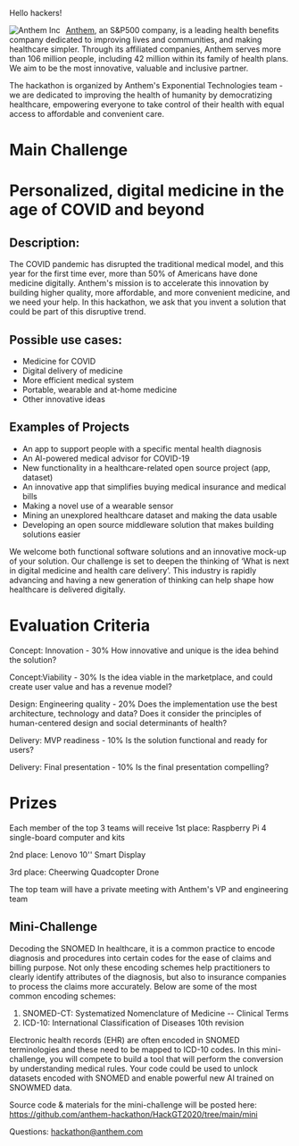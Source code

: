 Hello hackers!

<img src="https://www.antheminc.com/cs/fragments/wp-global-css/images/wp_logo.gif"
     alt="Anthem Inc"
     style="float: left; margin-right: 10px;"
     href="antheminc.com"/>

[Anthem](antheminc.com), an S&P500 company, is a leading health benefits company dedicated to improving lives and communities, and making healthcare simpler. Through its affiliated companies, Anthem serves more than 106 million people, including 42 million within its family of health plans. We aim to be the most innovative, valuable and inclusive partner.

The hackathon is organized by Anthem's Exponential Technologies team - we are dedicated to improving the health of humanity by democratizing healthcare, empowering everyone to take control of their health with equal access to affordable and convenient care.


# Main Challenge
# Personalized, digital medicine in the age of COVID and beyond

## Description: 
The COVID pandemic has disrupted the traditional medical model, and this year for the first time ever, more than 50% of Americans have done medicine digitally. Anthem's mission is to accelerate this innovation by building higher quality, more affordable, and more convenient medicine, and we need your help. In this hackathon, we ask that you invent a solution that could be part of this disruptive trend.

## Possible use cases: 
* Medicine for COVID
* Digital delivery of medicine
* More efficient medical system
* Portable, wearable and at-home medicine
* Other innovative ideas


## Examples of Projects
* An app to support people with a specific mental health diagnosis
* An AI-powered medical advisor for COVID-19
* New functionality in a healthcare-related open source project (app, dataset) 
* An innovative app that simplifies buying medical insurance and medical bills
* Making a novel use of a wearable sensor
* Mining an unexplored healthcare dataset and making the data usable
* Developing an open source middleware solution that makes building solutions easier

We welcome both functional software solutions and an innovative mock-up of your solution. Our challenge is set to deepen the thinking of ‘What is next in digital medicine and health care delivery’. This industry is rapidly advancing and having a new generation of thinking can help shape how healthcare is delivered digitally.


# Evaluation Criteria
Concept: Innovation - 30%
How innovative and unique is the idea behind the solution?

Concept:Viability - 30%
Is the idea viable in the marketplace, and could create user value and has a revenue model?

Design: Engineering quality - 20%
Does the implementation use the best architecture, technology and data?
Does it consider the principles of human-centered design and social determinants of health?

Delivery: MVP readiness - 10%
Is the solution functional and ready for users?

Delivery: Final presentation - 10%
Is the final presentation compelling?

# Prizes
Each member of the top 3 teams will receive
1st place: Raspberry Pi 4 single-board computer and kits

2nd place: Lenovo 10'' Smart Display 

3rd place: Cheerwing Quadcopter Drone

The top team will have a private meeting with Anthem's VP and engineering team


## Mini-Challenge
Decoding the SNOMED
In healthcare, it is a common practice to encode diagnosis and procedures into certain codes for the ease of claims and billing purpose. Not only these encoding schemes help practitioners to clearly identify attributes of the diagnosis, but also to insurance companies to process the claims more accurately. Below are some of the most common encoding schemes:

1. SNOMED-CT: Systematized Nomenclature of Medicine -- Clinical Terms
2. ICD-10: International Classification of Diseases 10th revision

Electronic health records (EHR) are often encoded in SNOMED terminologies and these need to be mapped to ICD-10 codes. In this mini-challenge, you will compete to build a tool that will perform the conversion by understanding medical rules. Your code could be used to unlock datasets encoded with SNOMED and enable powerful new AI trained on SNOWMED data.

Source code & materials for the mini-challenge will be posted here: https://github.com/anthem-hackathon/HackGT2020/tree/main/mini

Questions: hackathon@anthem.com

